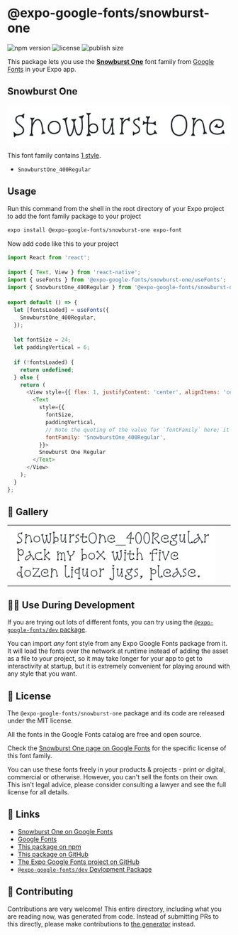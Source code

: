 # @expo-google-fonts/snowburst-one

![npm version](https://flat.badgen.net/npm/v/@expo-google-fonts/snowburst-one)
![license](https://flat.badgen.net/github/license/expo/google-fonts)
![publish size](https://flat.badgen.net/packagephobia/install/@expo-google-fonts/snowburst-one)

This package lets you use the [**Snowburst One**](https://fonts.google.com/specimen/Snowburst+One) font family from [Google Fonts](https://fonts.google.com/) in your Expo app.

## Snowburst One

![Snowburst One](./font-family.png)

This font family contains [1 style](#-gallery).

- `SnowburstOne_400Regular`

## Usage

Run this command from the shell in the root directory of your Expo project to add the font family package to your project
```sh
expo install @expo-google-fonts/snowburst-one expo-font
```

Now add code like this to your project
```js
import React from 'react';

import { Text, View } from 'react-native';
import { useFonts } from '@expo-google-fonts/snowburst-one/useFonts';
import { SnowburstOne_400Regular } from '@expo-google-fonts/snowburst-one/400Regular';

export default () => {
  let [fontsLoaded] = useFonts({
    SnowburstOne_400Regular,
  });

  let fontSize = 24;
  let paddingVertical = 6;

  if (!fontsLoaded) {
    return undefined;
  } else {
    return (
      <View style={{ flex: 1, justifyContent: 'center', alignItems: 'center' }}>
        <Text
          style={{
            fontSize,
            paddingVertical,
            // Note the quoting of the value for `fontFamily` here; it expects a string!
            fontFamily: 'SnowburstOne_400Regular',
          }}>
          Snowburst One Regular
        </Text>
      </View>
    );
  }
};

```

## 🔡 Gallery


||||
|-|-|-|
|![SnowburstOne_400Regular](.//400Regular/SnowburstOne_400Regular.ttf.png)||||


## 👩‍💻 Use During Development

If you are trying out lots of different fonts, you can try using the [`@expo-google-fonts/dev` package](https://github.com/freeboub/google-fonts/tree/master/font-packages/dev#readme).

You can import *any* font style from any Expo Google Fonts package from it. It will load the fonts
over the network at runtime instead of adding the asset as a file to your project, so it may take longer
for your app to get to interactivity at startup, but it is extremely convenient
for playing around with any style that you want.

## 📖 License

The `@expo-google-fonts/snowburst-one` package and its code are released under the MIT license.

All the fonts in the Google Fonts catalog are free and open source.

Check the [Snowburst One page on Google Fonts](https://fonts.google.com/specimen/Snowburst+One) for the specific license of this font family.

You can use these fonts freely in your products & projects - print or digital, commercial or otherwise. However, you can't sell the fonts on their own. This isn't legal advice, please consider consulting a lawyer and see the full license for all details.

## 🔗 Links

- [Snowburst One on Google Fonts](https://fonts.google.com/specimen/Snowburst+One)
- [Google Fonts](https://fonts.google.com/)
- [This package on npm](https://www.npmjs.com/package/@expo-google-fonts/snowburst-one)
- [This package on GitHub](https://github.com/freeboub/google-fonts/tree/master/font-packages/snowburst-one)
- [The Expo Google Fonts project on GitHub](https://github.com/freeboub/google-fonts)
- [`@expo-google-fonts/dev` Devlopment Package](https://github.com/freeboub/google-fonts/tree/master/font-packages/dev)

## 🤝 Contributing

Contributions are very welcome! This entire directory, including what you are reading now, was generated from code. Instead of submitting PRs to this directly, please make contributions to [the generator](https://github.com/freeboub/google-fonts/tree/master/packages/generator) instead.
